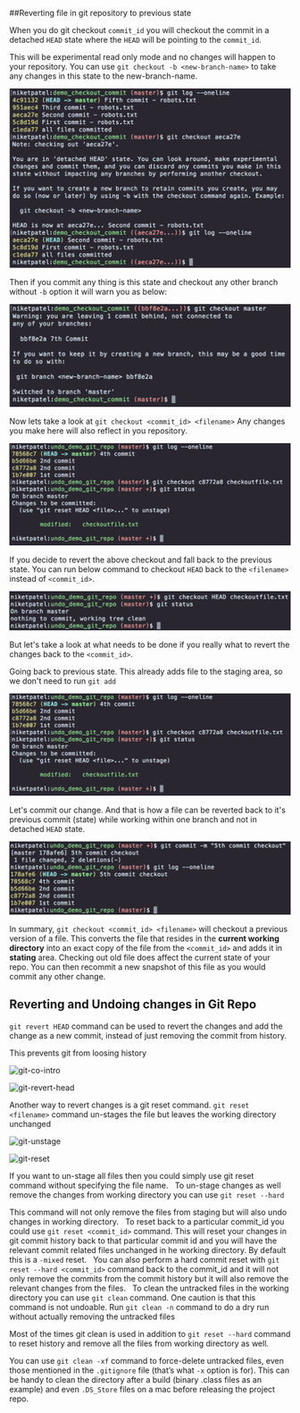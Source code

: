 ##Reverting file in git repository to previous state

When you do git checkout ```commit_id``` you will checkout the commit in a detached ```HEAD``` state where the ```HEAD``` will be pointing to the ```commit_id```.

This will be experimental read only mode and no changes will happen to your repository. You can use ```git checkout -b <new-branch-name>``` to take any changes in this state to the new-branch-name.

![git-checkout-commit](/assets/git-co-ci.png)

Then if you commit any thing is this state and checkout any other branch without ```-b``` option it will warn you as below:

![git-checkout-warning](/assets/git-co-warn.png)

Now lets take a look at ```git checkout <commit_id> <filename>```
Any changes you make here will also reflect in you repository.

![git-checkout-commit-file](/assets/git-co-ci-file.png)

If you decide to revert the above checkout and fall back to the previous state. You can run below command to checkout ```HEAD``` back to the ```<filename>``` instead of ```<commit_id>```.

![git-co-head-file](/assets/git-co-head-file.png)

But let's take a look at what needs to be done if you really what to revert the changes back to the ```<commit_id>```.

Going back to previous state. This already adds file to the staging area, so we don't need to run ```git add```

![git-co-ci-cofile](/assets/git-co-ci-cofile.png)

Let's commit our change.
And that is how a file can be reverted back to it's previous commit (state) while working within one branch and not in detached ```HEAD``` state.

![git-log](/assets/git-log.png)

In summary, ```git checkout <commit_id> <filename>``` will checkout a previous version of a file. This converts the file that resides in the __current working directory__ into an exact copy of the file from the ```<commit_id>``` and adds it in __stating__ area. Checking out old file does affect the current state of your repo. You can then recommit a new snapshot of this file as you would commit any other change.

## Reverting and Undoing changes in Git Repo

```git revert HEAD``` command can be used to revert the changes and add the change as a new commit, instead of just removing the commit from history.

This prevents git from loosing history

![git-co-intro](/assets/git-co-intro.png)

![git-revert-head](/assets/git-revert-head.png)

Another way to revert changes is a git reset command.
```git reset <filename>``` command un-stages the file but leaves the working directory unchanged

![git-unstage](/assets/git-unstage.png)

![git-reset](/assets/git-reset.png)

If you want to un-stage all files then you could simply use git reset command without specifying the file name.
 
To un-stage changes as well remove the changes from working directory you can use ```git reset --hard```

This command will not only remove the files from staging but will also undo changes in working directory.
 
To reset back to a particular commit_id you could use ```git reset <commit_id>``` command. This will reset your changes in git commit history back to that particular commit id and you will have the relevant commit related files unchanged in he working directory. By default this is a ```-mixed``` reset.
 
You can also perform a hard commit reset with ```git reset --hard <commit_id>``` command back to the commit_id and it will not only remove the commits from the commit history but it will also remove the relevant changes from the files.
 
To clean the untracked files in the working directory you can use ```git clean``` command. One caution is that this command is not undoable.
Run ```git clean -n``` command to do a dry run without actually removing the untracked files

Most of the times git clean is used in addition to ```git reset --hard``` command to reset history and remove all the files from working directory as well.

You can use ```git clean -xf``` command to force-delete untracked files, even those mentioned in the ```.gitignore``` file (that’s what ```-x``` option is for). This can be handy to clean the directory after a build (binary .class files as an example) and even ```.DS_Store``` files on a mac before releasing the project repo.
